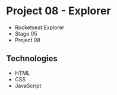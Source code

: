 # Project 08 - Explorer

* Rocketseat Explorer
* Stage 05
* Project 08

## Technologies

* HTML
* CSS
* JavaScript
